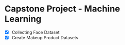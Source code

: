 # Capstone Project - Machine Learning
- [x] Collecting Face Dataset
- [x] Create Makeup Product Datasets
